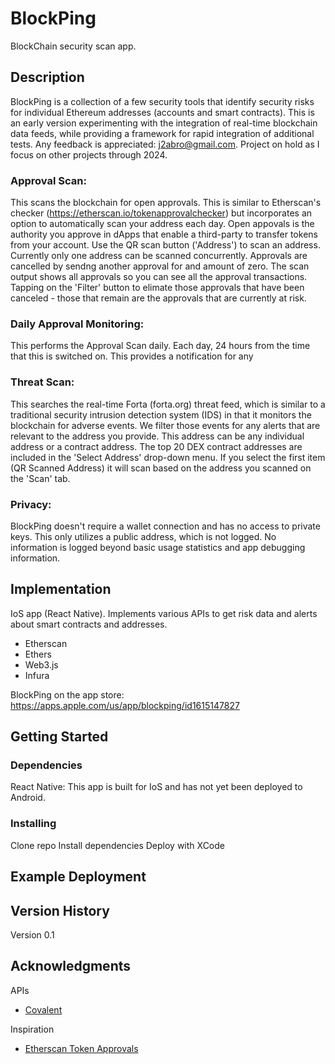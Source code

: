 # BlockPing

BlockChain security scan app.

## Description

BlockPing is a collection of a few security tools that identify security risks
for individual Ethereum addresses (accounts and smart contracts). This is an early version experimenting
with the integration of real-time blockchain data feeds, while providing a framework for rapid integration
of additional tests. Any feedback is appreciated: j2abro@gmail.com.
Project on hold as I focus on other projects through 2024.

### Approval Scan:

This scans the blockchain for open approvals. This is similar to Etherscan's
checker (https://etherscan.io/tokenapprovalchecker) but incorporates an option to
automatically scan your address each day. Open appovals is the authority you approve
in dApps that enable a third-party to transfer tokens from your account.
Use the QR scan button ('Address') to scan an
address. Currently only one address can be scanned concurrently. Approvals are cancelled
by sendng another approval for and amount of zero. The scan output shows all approvals so you
can see all the approval transactions. Tapping on the 'Filter' button to elimate those approvals
that have been canceled - those that remain are the approvals that are currently at risk.

### Daily Approval Monitoring:

This performs the Approval Scan daily. Each day, 24 hours from the time that this is switched on.
This provides a notification for any

### Threat Scan:

This searches the real-time Forta (forta.org) threat feed, which is similar to a traditional security
intrusion detection system (IDS) in that it monitors the blockchain for adverse events. We filter those
events for any alerts that are relevant to the address you provide. This address can be any individual
address or a contract address. The top 20 DEX contract addresses are included in the 'Select Address' drop-down
menu. If you select the first item (QR Scanned Address) it will scan based on the address you scanned on the
'Scan' tab.

### Privacy:

BlockPing doesn't require a wallet connection and has no access to private keys. This only utilizes a public address,
which is not logged. No information is logged beyond basic usage statistics and app debugging information.


## Implementation

IoS app (React Native). Implements various APIs to get risk data and alerts about smart contracts and addresses.
 - Etherscan
 - Ethers
 - Web3.js
 - Infura

BlockPing on the app store: https://apps.apple.com/us/app/blockping/id1615147827

## Getting Started

### Dependencies
React Native: This app is built for IoS and has not yet been deployed to Android.

### Installing

Clone repo
Install dependencies
Deploy with XCode


## Example Deployment


## Version History

Version 0.1


## Acknowledgments

APIs
* [Covalent](https://www.covalenthq.com/docs/api/#/0/0/USD/1)

Inspiration
* [Etherscan Token Approvals](https://etherscan.io/tokenapprovalchecker)
